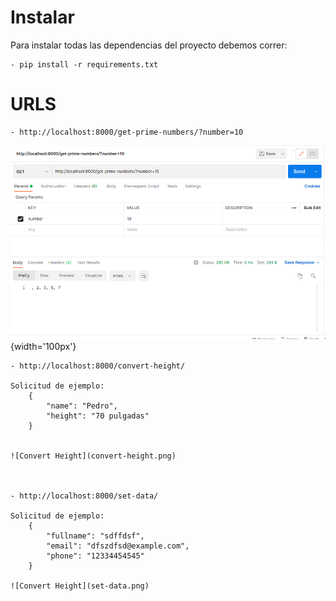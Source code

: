 
# Instalar #
Para instalar todas las dependencias del proyecto debemos correr: 

    - pip install -r requirements.txt


# URLS #

    - http://localhost:8000/get-prime-numbers/?number=10

![](readme_imgs/get-prime-numbers.png){width='100px'}


    - http://localhost:8000/convert-height/

    Solicitud de ejemplo:
        {  
            "name": "Pedro", 
            "height": "70 pulgadas" 
        }


    ![Convert Height](convert-height.png)



    - http://localhost:8000/set-data/

    Solicitud de ejemplo:
        {  
            "fullname": "sdffdsf",
            "email": "dfszdfsd@example.com",
            "phone": "12334454545"
        }
    
    ![Convert Height](set-data.png)
    
